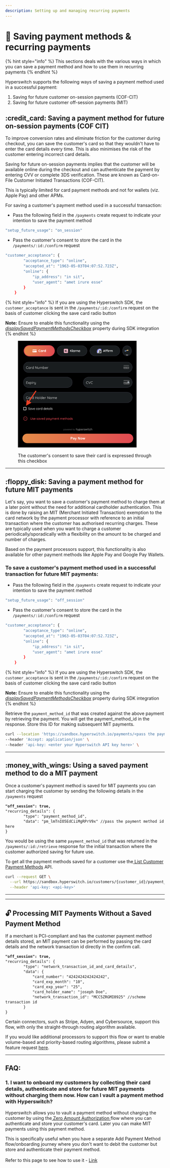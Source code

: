 ```yaml
---
description: Setting up and managing recurring payments
---
```


# 🔁 Saving payment methods & recurring payments

{% hint style="info" %}
This sections deals with the various ways in which you can save a payment method and how to use them in recurring payments
{% endhint %}

Hyperswitch supports the following ways of saving a payment method used in a successful payment:

1. Saving for future customer on-session payments (COF-CIT)
2. Saving for future customer off-session payments (MIT)

## :credit\_card: Saving a payment method for future on-session payments (COF CIT)

To improve conversion rates and eliminate friction for the customer during checkout, you can save the customer's card so that they wouldn't have to enter the card details every time. This is also minimises the risk of the customer entering incorrect card details.&#x20;

Saving for future on-session payments implies that the customer will be available online during the checkout and can authenticate the payment by entering CVV or complete 3DS verification. These are known as Card-on-File Customer Initiated Transactions (COF-CIT).

This is typically limited for card payment methods and not for wallets (viz. Apple Pay) and other APMs.

For saving a customer's payment method used in a successful transaction:

* Pass the following field in the `/payments` create request to indicate your intention to save the payment method

```bash
"setup_future_usage": "on_session"
```

* Pass the customer's consent to store the card in the `/payments/:id:/confirm` request

```bash
"customer_acceptance": {
        "acceptance_type": "online",
        "accepted_at": "1963-05-03T04:07:52.723Z",
        "online": {
            "ip_address": "in sit",
            "user_agent": "amet irure esse"
        }
    }
```

{% hint style="info" %}
If you are using the Hyperswitch SDK, the `customer_acceptance` is sent in the `/payments/:id:/confirm` request on the basis of customer clicking the save card radio button

**Note:** Ensure to enable this functionality using the [_displaySavedPaymentMethodsCheckbox_](https://docs.hyperswitch.io/hyperswitch-cloud/integration-guide/web/customization#id-6.-handle-saved-payment-methods) property during SDK integration
{% endhint %}

<figure><img src="../../.gitbook/assets/Screenshot 2024-04-18 at 12.49.35 PM.png" alt="" width="375"><figcaption><p>The customer's consent to save their card is expressed through this checkbox</p></figcaption></figure>

***

## :floppy\_disk: Saving a payment method for future MIT payments

Let's say, you want to save a customer's payment method to charge them at a later point without the need for additional cardholder authentication. This is done by raising an MIT (Merchant Initiated Transaction) exemption to the card network by the payment processor with reference to an initial transaction where the customer has authorised recurring charges. These are typically used when you want to charge a customer periodically/sporadically with a flexibility on the amount to be charged and number of charges.

Based on the payment processors support, this functionality is also available for other payment methods like Apple Pay and Google Pay Wallets.

### To save a customer's payment method used in a successful transaction for future MIT payments:

* Pass the following field in the `/payments` create request to indicate your intention to save the payment method

```bash
"setup_future_usage": "off_session"
```

* Pass the customer's consent to store the card in the `/payments/:id:/confirm` request

```bash
"customer_acceptance": {
        "acceptance_type": "online",
        "accepted_at": "1963-05-03T04:07:52.723Z",
        "online": {
            "ip_address": "in sit",
            "user_agent": "amet irure esse"
        }
    }
```

{% hint style="info" %}
If you are using the Hyperswitch SDK, the `customer_acceptance` is sent in the `/payments/:id:/confirm` request on the basis of customer clicking the save card radio button

**Note:** Ensure to enable this functionality using the [_displaySavedPaymentMethodsCheckbox_](https://docs.hyperswitch.io/hyperswitch-cloud/integration-guide/web/customization#id-6.-handle-saved-payment-methods) property during SDK integration
{% endhint %}

Retrieve the `payment_method_id` that was created against the above payment by retrieving the payment. You will get the payment\_method\_id in the response. Store this ID for making subsequent MIT payments.

```bash
curl --location 'https://sandbox.hyperswitch.io/payments/<pass the payment_id>' \
--header 'Accept: application/json' \
--header 'api-key: <enter your Hyperswitch API key here>' \
```

***

## :money\_with\_wings: Using a saved payment method to do a MIT payment

Once a customer's payment method is saved for MIT payments you can start charging the customer by sending the following details in the `/payments` request

<pre class="language-bash"><code class="lang-bash"><strong>"off_session": true,
</strong>"recurring_details": {
        "type": "payment_method_id",
        "data": "pm_lmTnIO5EdCiiMgRPrV9x" //pass the payment method id here
}
</code></pre>

You would be using the same `payment_method_id` that was returned in the `/payments/:id:/retrieve` response for the initial transaction where the customer authorized saving for future use.

To get all the payment methods saved for a customer use the[ List Customer Payment Methods](https://api-reference.hyperswitch.io/api-reference/payment-methods/list-payment-methods-for-a-customer) API.

```bash
curl --request GET \
  --url https://sandbox.hyperswitch.io/customers/{customer_id}/payment_methods \
  --header 'api-key: <api-key>'
```

***

***

## 🔓 Processing MIT Payments Without a Saved Payment Method

If a merchant is PCI-compliant and has the customer payment method details stored, an MIT payment can be performed by passing the card details and the network transaction id directly in the confirm call.

<pre class="language-bash"><code class="lang-bash"><strong>"off_session": true,
</strong>"recurring_details": {
        "type": "network_transaction_id_and_card_details",
        "data": {
            "card_number": "4242424242424242",
            "card_exp_month": "10",
            "card_exp_year": "25",
            "card_holder_name": "joseph Doe",
            "network_transaction_id": "MCC5ZRGMI0925" //scheme transaction id
        }
}
</code></pre>

Certain connectors, such as Stripe, Adyen, and Cybersource, support this flow, with only the straight-through routing algorithm available.

If you would like additional processors to support this flow or want to enable volume-based and priority-based routing algorithms, please submit a feature request [here](https://github.com/juspay/hyperswitch/discussions/new?category=ideas-feature-requests).

***

## FAQ:

### **1. I want to onboard my customers by collecting their card details, authenticate and store for future MIT payments without charging them now. How can I vault a payment method with Hyperswitch?**&#x20;

Hyperswitch allows you to vault a payment method without charging the customer by using the[ Zero Amount Authorization ](zero-amount-authorization-1.md)flow where you can authenticate and store your customer's card. Later you can make MIT payments using this payment method.

This is specifically useful when you have a separate Add Payment Method flow/onboarding journey where you don't want to debit the customer but store and authenticate their payment method.\
\
Refer to this page to see how to use it - [Link](zero-amount-authorization-1.md)
